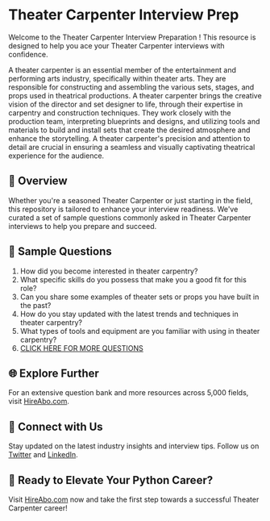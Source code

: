 # Theater Carpenter Interview Prep

Welcome to the Theater Carpenter Interview Preparation ! This resource is designed to help you ace your Theater Carpenter interviews with confidence.

A theater carpenter is an essential member of the entertainment and performing arts industry, specifically within theater arts. They are responsible for constructing and assembling the various sets, stages, and props used in theatrical productions. A theater carpenter brings the creative vision of the director and set designer to life, through their expertise in carpentry and construction techniques. They work closely with the production team, interpreting blueprints and designs, and utilizing tools and materials to build and install sets that create the desired atmosphere and enhance the storytelling. A theater carpenter's precision and attention to detail are crucial in ensuring a seamless and visually captivating theatrical experience for the audience.

## 🚀 Overview

Whether you're a seasoned Theater Carpenter or just starting in the field, this repository is tailored to enhance your interview readiness. We've curated a set of sample questions commonly asked in Theater Carpenter interviews to help you prepare and succeed.

## 📝 Sample Questions

1. How did you become interested in theater carpentry?
2. What specific skills do you possess that make you a good fit for this role?
3. Can you share some examples of theater sets or props you have built in the past?
4. How do you stay updated with the latest trends and techniques in theater carpentry?
5. What types of tools and equipment are you familiar with using in theater carpentry?
6. [CLICK HERE FOR MORE QUESTIONS](https://hireabo.com/job/16_3_30/Theater%20Carpenter)

## 🌐 Explore Further

For an extensive question bank and more resources across 5,000 fields, visit [HireAbo.com](https://www.hireabo.com).

## 📱 Connect with Us

Stay updated on the latest industry insights and interview tips. Follow us on [Twitter](https://twitter.com/hireabo) and [LinkedIn](https://www.linkedin.com/in/hire-abo-3609972a8/).

## 🚀 Ready to Elevate Your Python Career?

Visit [HireAbo.com](https://www.hireabo.com) now and take the first step towards a successful Theater Carpenter career!